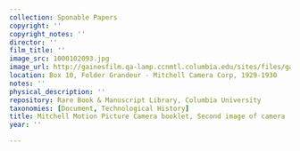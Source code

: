 ```yaml
---
collection: Sponable Papers
copyright: ''
copyright_notes: ''
director: ''
film_title: ''
image_src: 1000102093.jpg
image_url: http://gainesfilm.qa-lamp.ccnmtl.columbia.edu/sites/files/gainesfilm/images/1000102093.jpg
location: Box 10, Folder Grandeur - Mitchell Camera Corp, 1929-1930
notes: ''
physical_description: ''
repository: Rare Book & Manuscript Library, Columbia University
taxonomies: [Document, Technological History]
title: Mitchell Motion Picture Camera booklet, Second image of camera
year: ''

---
```

